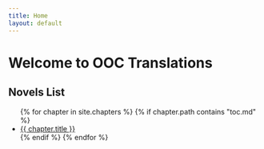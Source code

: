 ```yaml
---
title: Home
layout: default
---
```

<!-- Google tag (gtag.js) -->
<script async src="https://www.googletagmanager.com/gtag/js?id=G-MGR2S8P4HV"></script>
<script>
  window.dataLayer = window.dataLayer || [];
  function gtag(){dataLayer.push(arguments);}
  gtag('js', new Date());

  gtag('config', 'G-MGR2S8P4HV');
</script>

# Welcome to OOC Translations

## Novels List

<ul>
  {% for chapter in site.chapters %}
    {% if chapter.path contains "toc.md" %}
    <li>
      <a href="{{ site.baseurl }}{{ chapter.url }}">{{ chapter.title }}</a>
    </li>
    {% endif %}
  {% endfor %}
</ul>
